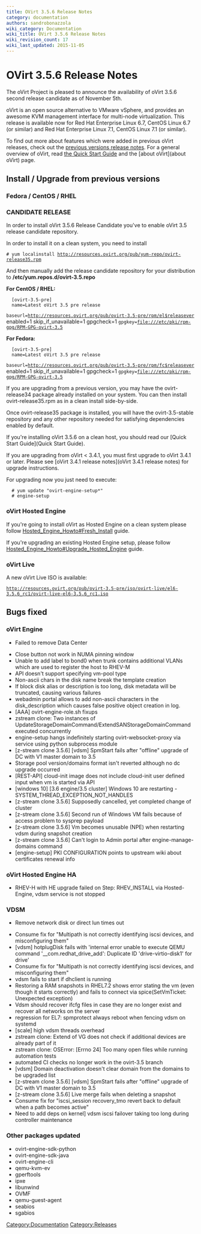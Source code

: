 ```yaml
---
title: OVirt 3.5.6 Release Notes
category: documentation
authors: sandrobonazzola
wiki_category: Documentation
wiki_title: OVirt 3.5.6 Release Notes
wiki_revision_count: 17
wiki_last_updated: 2015-11-05
---
```


# OVirt 3.5.6 Release Notes

The oVirt Project is pleased to announce the availability of oVirt 3.5.6 second release candidate as of November 5th.

oVirt is an open source alternative to VMware vSphere, and provides an awesome KVM management interface for multi-node virtualization. This release is available now for Red Hat Enterprise Linux 6.7, CentOS Linux 6.7 (or similar) and Red Hat Enterprise Linux 7.1, CentOS Linux 7.1 (or similar).

To find out more about features which were added in previous oVirt releases, check out the [previous versions release notes](http://www.ovirt.org/Category:Releases). For a general overview of oVirt, read [ the Quick Start Guide](Quick_Start_Guide) and the [about oVirt](about oVirt) page.

## Install / Upgrade from previous versions

### Fedora / CentOS / RHEL

### CANDIDATE RELEASE

In order to install oVirt 3.5.6 Release Candidate you've to enable oVirt 3.5 release candidate repository.

In order to install it on a clean system, you need to install

`# yum localinstall `[`http://resources.ovirt.org/pub/yum-repo/ovirt-release35.rpm`](http://resources.ovirt.org/pub/yum-repo/ovirt-release35.rpm)

And then manually add the release candidate repository for your distribution to **/etc/yum.repos.d/ovirt-3.5.repo**

**For CentOS / RHEL:**

      [ovirt-3.5-pre]
      name=Latest oVirt 3.5 pre release
`baseurl=`[`http://resources.ovirt.org/pub/ovirt-3.5-pre/rpm/el$releasever`](http://resources.ovirt.org/pub/ovirt-3.5-pre/rpm/el$releasever)
      enabled=1
      skip_if_unavailable=1
      gpgcheck=1
`gpgkey=`[`file:///etc/pki/rpm-gpg/RPM-GPG-ovirt-3.5`](file:///etc/pki/rpm-gpg/RPM-GPG-ovirt-3.5)

**For Fedora:**

      [ovirt-3.5-pre]
      name=Latest oVirt 3.5 pre release
`baseurl=`[`http://resources.ovirt.org/pub/ovirt-3.5-pre/rpm/fc$releasever`](http://resources.ovirt.org/pub/ovirt-3.5-pre/rpm/fc$releasever)
      enabled=1
      skip_if_unavailable=1
      gpgcheck=1
`gpgkey=`[`file:///etc/pki/rpm-gpg/RPM-GPG-ovirt-3.5`](file:///etc/pki/rpm-gpg/RPM-GPG-ovirt-3.5)

If you are upgrading from a previous version, you may have the ovirt-release34 package already installed on your system. You can then install ovirt-release35.rpm as in a clean install side-by-side.

Once ovirt-release35 package is installed, you will have the ovirt-3.5-stable repository and any other repository needed for satisfying dependencies enabled by default.

If you're installing oVirt 3.5.6 on a clean host, you should read our [Quick Start Guide](Quick Start Guide).

If you are upgrading from oVirt < 3.4.1, you must first upgrade to oVirt 3.4.1 or later. Please see [oVirt 3.4.1 release notes](oVirt 3.4.1 release notes) for upgrade instructions.

For upgrading now you just need to execute:

      # yum update "ovirt-engine-setup*"
      # engine-setup

### oVirt Hosted Engine

If you're going to install oVirt as Hosted Engine on a clean system please follow [Hosted_Engine_Howto#Fresh_Install](Hosted_Engine_Howto#Fresh_Install) guide.

If you're upgrading an existing Hosted Engine setup, please follow [Hosted_Engine_Howto#Upgrade_Hosted_Engine](Hosted_Engine_Howto#Upgrade_Hosted_Engine) guide.

### oVirt Live

A new oVirt Live ISO is available:

[`http://resources.ovirt.org/pub/ovirt-3.5-pre/iso/ovirt-live/el6-3.5.6_rc1/ovirt-live-el6-3.5.6_rc1.iso`](http://resources.ovirt.org/pub/ovirt-3.5-pre/iso/ovirt-live/el6-3.5.6_rc1/ovirt-live-el6-3.5.6_rc1.iso)

## Bugs fixed

### oVirt Engine

* Failed to remove Data Center
 - Close button not work in NUMA pinning window
 - Unable to add label to bond0 when trunk contains additional VLANs which are used to register the host to RHEV-M
 - API doesn't support specifying vm-pool type
 - Non-ascii chars in the disk name break the template creation
 - If block disk alias or description is too long, disk metadata will be truncated, causing various failures
 - webadmin portal allows to add non-ascii characters in the disk_description which causes false positive object creation in log.
 - [AAA] ovirt-engine-role.sh fixups
 - zstream clone: Two instances of UpdateStorageDomainCommand/ExtendSANStorageDomainCommand executed concurrently
 - engine-setup hangs indefinitely starting ovirt-websocket-proxy via service using python subprocess module
 - [z-stream clone 3.5.6] [vdsm] SpmStart fails after "offline" upgrade of DC with V1 master domain to 3.5
 - Storage pool version/domains format isn't reverted although no dc upgrade occurred
 - [REST-API] cloud-init image does not include cloud-init user defined input when vm is started via API
 - [windows 10] [3.6 engine/3.5 cluster] Windows 10 are restarting - SYSTEM_THREAD_EXCEPTION_NOT_HANDLES
 - [z-stream clone 3.5.6] Supposedly cancelled, yet completed change of cluster
 - [z-stream clone 3.5.6] Second run of Windows VM fails because of access problem to sysprep payload
 - [z-stream clone 3.5.6] Vm becomes unusable (NPE) when restarting vdsm during snapshot creation
 - [z-stream clone 3.5.6] Can't login to Admin portal after engine-manage-domains command
 - [engine-setup] PKI CONFIGURATION points to upstream wiki about certificates renewal info

### oVirt Hosted Engine HA

* RHEV-H with HE upgrade failed on Step: RHEV_INSTALL via Hosted-Engine, vdsm service is not stopped

### VDSM

* Remove network disk or direct lun times out
 - Consume fix for "Multipath is not correctly identifying iscsi devices, and misconfiguring them"
 - [vdsm] hotplugDisk fails with 'internal error unable to execute QEMU command '__com.redhat_drive_add': Duplicate ID 'drive-virtio-disk1' for drive'
 - Consume fix for "Multipath is not correctly identifying iscsi devices, and misconfiguring them"
 - vdsm fails to start if dhclient is running
 - Restoring a RAM snapshots in RHEL7.2 shows error stating the vm (even though it starts correctly) and fails to connect via spice(SetVmTicket: Unexpected exception)
 - Vdsm should recover ifcfg files in case they are no longer exist and recover all networks on the server
 - regression for EL7: spmprotect always reboot when fencing vdsm on systemd
 - [scale] high vdsm threads overhead
 - zstream clone: Extend of VG does not check if additional devices are already part of it
 - zstream clone: OSError: [Errno 24] Too many open files while running automation tests
 - automated CI checks no longer work in the ovirt-3.5 branch
 - [vdsm] Domain deactivation doesn't clear domain from the domains to be upgraded list
 - [z-stream clone 3.5.6] [vdsm] SpmStart fails after "offline" upgrade of DC with V1 master domain to 3.5
 - [z-stream clone 3.5.6] Live merge fails when deleting a snapshot
 - Consume fix for "iscsi_session recovery_tmo revert back to default when a path becomes active"
 - Need to add deps on kernel] vdsm iscsi failover taking too long during controller maintenance

### Other packages updated

*   ovirt-engine-sdk-python
*   ovirt-engine-sdk-java
*   ovirt-engine-cli
*   qemu-kvm-ev
*   gperftools
*   ipxe
*   libunwind
*   OVMF
*   qemu-guest-agent
*   seabios
*   sgabios

<Category:Documentation> <Category:Releases>
